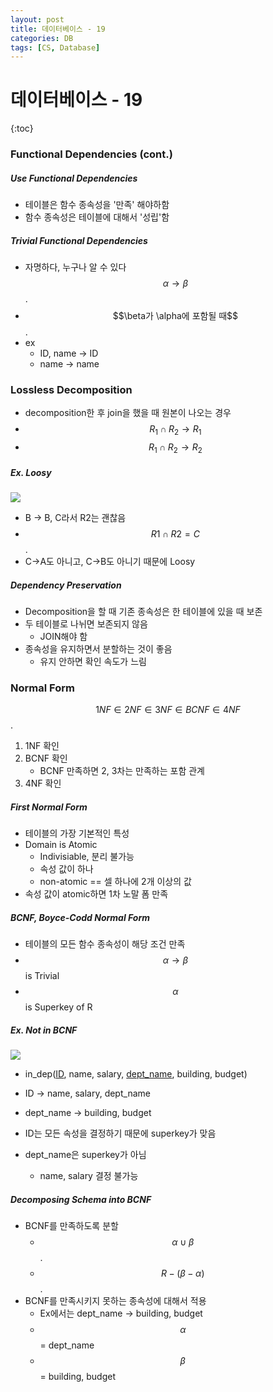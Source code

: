 ```yaml
---
layout: post
title: 데이터베이스 - 19
categories: DB
tags: [CS, Database]
---
```


# 데이터베이스 - 19

{:toc}

### Functional Dependencies (cont.)

##### Use Functional Dependencies

- 테이블은 함수 종속성을 '만족' 해야하함
- 함수 종속성은 테이블에 대해서 '성립'함

##### Trivial Functional Dependencies

- 자명하다, 누구나 알 수 있다
  $$\alpha \rightarrow \beta$$.
- $$\beta가 \alpha에 포함될 때$$.
- ex
  - ID, name -> ID
  - name -> name

### Lossless Decomposition

- decomposition한 후 join을 했을 때 원본이 나오는 경우
- $$R_1 \cap R_2 \rightarrow R_1$$
- $$R_1 \cap R_2 \rightarrow R_2$$

##### Ex. Loosy

<img src="https://github.com/L-Hyun/L-Hyun.github.io/blob/main/assets/DB/19-1.png?raw=true" />

- B -> B, C라서 R2는 괜찮음
- $$R1 \cap R2 = C$$.
- C->A도 아니고, C->B도 아니기 때문에 Loosy

##### Dependency Preservation

- Decomposition을 할 때 기존 종속성은 한 테이블에 있을 때 보존
- 두 테이블로 나뉘면 보존되지 않음
  - JOIN해야 함
- 종속성을 유지하면서 분할하는 것이 좋음
  - 유지 안하면 확인 속도가 느림

### Normal Form

$$1NF \in 2NF \in 3NF \in BCNF \in 4NF$$.

1. 1NF 확인
2. BCNF 확인
   - BCNF 만족하면 2, 3차는 만족하는 포함 관계
3. 4NF 확인

##### First Normal Form

- 테이블의 가장 기본적인 특성
- Domain is Atomic
  - Indivisiable, 분리 불가능
  - 속성 값이 하나
  - non-atomic == 셀 하나에 2개 이상의 값
- 속성 값이 atomic하면 1차 노말 폼 만족

##### BCNF, Boyce-Codd Normal Form

- 테이블의 모든 함수 종속성이 해당 조건 만족
- $$\alpha \rightarrow \beta$$ is Trivial
- $$\alpha$$ is Superkey of R

##### Ex. Not in BCNF

<img src="https://github.com/L-Hyun/L-Hyun.github.io/blob/main/assets/DB/19-2.png?raw=true" />

- in_dep(<u>ID</u>, name, salary, <u>dept_name</u>, building, budget)

- ID -> name, salary, dept_name
- dept_name -> building, budget
- ID는 모든 속성을 결정하기 때문에 superkey가 맞음
- dept_name은 superkey가 아님
  - name, salary 결정 불가능

##### Decomposing Schema into BCNF

- BCNF를 만족하도록 분할
  - $$\alpha \cup \beta$$.
  - $$R - (\beta-\alpha)$$.
- BCNF를 만족시키지 못하는 종속성에 대해서 적용
  - Ex에서는 dept_name -> building, budget
  - $$\alpha$$ = dept_name
  - $$\beta$$ = building, budget
